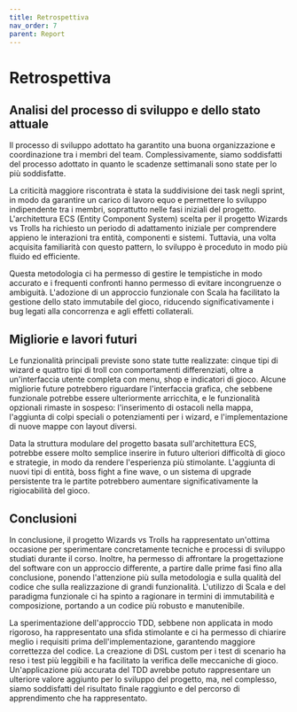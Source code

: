 ```yaml
---
title: Retrospettiva
nav_order: 7
parent: Report
---
```


# Retrospettiva

## Analisi del processo di sviluppo e dello stato attuale

Il processo di sviluppo adottato ha garantito una buona organizzazione e coordinazione tra i membri del team. Complessivamente, siamo soddisfatti del processo adottato in quanto le scadenze settimanali sono state per lo più soddisfatte.

La criticità maggiore riscontrata è stata la suddivisione dei task negli sprint, in modo da garantire un carico di lavoro equo e permettere lo sviluppo indipendente tra i membri, soprattutto nelle fasi iniziali del progetto. L'architettura ECS (Entity Component System) scelta per il progetto Wizards vs Trolls ha richiesto un periodo di adattamento iniziale per comprendere appieno le interazioni tra entità, componenti e sistemi. Tuttavia, una volta acquisita familiarità con questo pattern, lo sviluppo è proceduto in modo più fluido ed efficiente.

Questa metodologia ci ha permesso di gestire le tempistiche in modo accurato e i frequenti confronti hanno permesso di evitare incongruenze o ambiguità. L'adozione di un approccio funzionale con Scala ha facilitato la gestione dello stato immutabile del gioco, riducendo significativamente i bug legati alla concorrenza e agli effetti collaterali.

## Migliorie e lavori futuri

Le funzionalità principali previste sono state tutte realizzate: cinque tipi di wizard e quattro tipi di troll con comportamenti differenziati, oltre a un'interfaccia utente completa con menu, shop e indicatori di gioco. Alcune migliorie future potrebbero riguardare l'interfaccia grafica, che sebbene funzionale potrebbe essere ulteriormente arricchita, e le funzionalità opzionali rimaste in sospeso: l'inserimento di ostacoli nella mappa, l'aggiunta di colpi speciali o potenziamenti per i wizard, e l'implementazione di nuove mappe con layout diversi.

Data la struttura modulare del progetto basata sull'architettura ECS, potrebbe essere molto semplice inserire in futuro ulteriori difficoltà di gioco e strategie, in modo da rendere l'esperienza più stimolante. L'aggiunta di nuovi tipi di entità, boss fight a fine wave, o un sistema di upgrade persistente tra le partite potrebbero aumentare significativamente la rigiocabilità del gioco.

## Conclusioni

In conclusione, il progetto Wizards vs Trolls ha rappresentato un'ottima occasione per sperimentare concretamente tecniche e processi di sviluppo studiati durante il corso. Inoltre, ha permesso di affrontare la progettazione del software con un approccio differente, a partire dalle prime fasi fino alla conclusione, ponendo l'attenzione più sulla metodologia e sulla qualità del codice che sulla realizzazione di grandi funzionalità. L'utilizzo di Scala e del paradigma funzionale ci ha spinto a ragionare in termini di immutabilità e composizione, portando a un codice più robusto e manutenibile.

La sperimentazione dell'approccio TDD, sebbene non applicata in modo rigoroso, ha rappresentato una sfida stimolante e ci ha permesso di chiarire meglio i requisiti prima dell'implementazione, garantendo maggiore correttezza del codice. La creazione di DSL custom per i test di scenario ha reso i test più leggibili e ha facilitato la verifica delle meccaniche di gioco. Un'applicazione più accurata del TDD avrebbe potuto rappresentare un ulteriore valore aggiunto per lo sviluppo del progetto, ma, nel complesso, siamo soddisfatti del risultato finale raggiunto e del percorso di apprendimento che ha rappresentato.